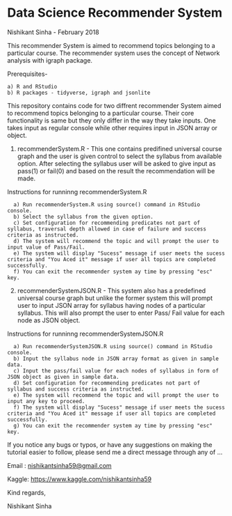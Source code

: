 # Data Science Recommender System
Nishikant Sinha - February 2018

This recommender System is aimed to recommend topics belonging to a particular course. The recommender system uses the concept of Network analysis with igraph package.

Prerequisites-
          
    a) R and RStudio
    b) R packages - tidyverse, igraph and jsonlite

This repository contains code for two diffrent recommender System aimed to recommend topics belonging to a particular course. Their core functionality is same but they only differ in the way they take inputs. One takes input as regular console while other requires input in JSON array or object.

1) recommenderSystem.R - This one contains predifined universal course graph and the user is given control to select the syllabus from available option. After selecting the syllabus user will be asked to give input as pass(1) or fail(0) and based on the result the recommendation will be made.

Instructions for runninng recommenderSystem.R

      a) Run recommenderSystem.R using source() command in RStudio console.      
      b) Select the syllabus from the given option.
      c) Set configuration for recommending predicates not part of syllabus, traversal depth allowed in case of failure and success criteria as instructed.
      d) The system will recommend the topic and will prompt the user to input value of Pass/Fail.
      e) The system will display "Sucess" message if user meets the sucess criteria and "You Aced it" message if user all topics are completed successfully.
      f) You can exit the recommender system ay time by pressing "esc" key.
      
2) recommenderSystemJSON.R - This system also has a predefined universal course graph but unlike the former system this will prompt user to input JSON array for syllabus having nodes of a particular syllabus. This will also prompt the user to enter Pass/ Fail value for each node as JSON object.

Instructions for runninng recommenderSystemJSON.R

      a) Run recommenderSystemJSON.R using source() command in RStudio console.      
      b) Input the syllabus node in JSON array format as given in sample data.
      c) Input the pass/fail value for each nodes of syllabus in form of JSON object as given in sample data.
      d) Set configuration for recommending predicates not part of syllabus and success criteria as instructed.
      e) The system will recommend the topic and will prompt the user to input any key to proceed.
      f) The system will display "Sucess" message if user meets the sucess criteria and "You Aced it" message if user all topics are completed successfully.
      g) You can exit the recommender system ay time by pressing "esc" key.

If you notice any bugs or typos, or have any suggestions on making the tutorial easier to follow, please send me a direct message through any of ...

Email : nishikantsinha59@gmail.com

Kaggle: https://www.kaggle.com/nishikantsinha59

Kind regards,

Nishikant Sinha
